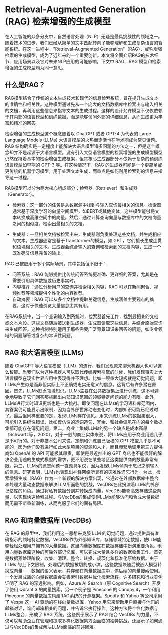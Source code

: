 # Retrieval-Augmented Generation (RAG) 检索增强的生成模型

在人工智能的众多分支中，自然语言处理（NLP）无疑是最具挑战性的领域之一。随着技术的进步，我们已经从简单的文本匹配转向了能够理解和生成复杂语言的智能系统。在这一进程中，"Retrieval-Augmented Generation"（RAG），或称增强检索的生成模型，成为了近年来的一个重要创新。本文将全面介绍RAG的技术细节、应用场景以及它对未来NLP应用的可能影响。下文中 RAG、RAG 模型和检索增强的生成模型均为同一意思。

## 什么是RAG？

RAG模型结合了传统的文本生成技术和现代的信息检索系统，旨在提升生成文本的准确性和相关性。这种模型通过先从一个庞大的文档数据库中检索出与输入相关的文档，再利用这些信息来指导文本的生成过程。这样的设计允许模型不仅仅依赖于其内部的语言模型和训练数据，而是能够访问外部的详细信息，从而生成更为丰富和精准的回答。

检索增强的生成模型这个概念随着以 ChatGPT 或者 GPT-4 为代表的 Large Language Models (LLMs) 大语言模型的火热而逐渐也在学术圈成为常见话题。RAG 结构确实是一定程度上能解决大语言模型诸多问题的方法之一，但是这个概念却并不是起源于大语言模型。没有引入大型语言模型的检索增强的生成模型模型仍然保持着基本的检索增强生成框架，但其核心生成器部分不依赖于复杂的预训练语言模型如早期的 GPT-3 等。在这种情况下，RAG 的生成器可能是一个更简单或更传统的机器学习模型，用于处理文本生成，而重点是如何利用检索到的信息来指导这一过程。

RAG模型可以分为两大核心组成部分：检索器（Retriever）和生成器（Generator）。

- 检索器：这一部分的任务是从数据源中找到与输入查询最相关的信息。检索器通常基于深度学习的向量空间模型，如BERT或其他变体，这些模型能够将文本转换成高维空间中的向量。然后，通过计算查询向量与数据库中的文档向量之间的相似度，检索出最相关的文档。

- 生成器：一旦相关文档被检索出来，生成器则负责处理这些文档，并生成相应的文本。生成器通常是基于Transformer的模型，如 GPT，它们擅长生成连贯和语境相关的文本。生成器会综合输入的查询和检索到的文档内容，生成一个既准确又信息完备的输出。

RAG 已被应用于多个实际场景，其中包括但不限于：

- 问答系统：RAG 能够提供比传统问答系统更准确、更详细的答案，尤其是在需要引用具体数据或历史事实时。
- 内容推荐：通过分析用户的查询并检索相关内容，RAG 可以在新闻聚合、视频推荐等领域提供个性化的内容推荐。
- 自动摘要：RAG 可以从多个文档中提取关键信息，生成涵盖主要观点的摘要，这对于快速浏览大量信息尤其有用。

在RAG系统中，当一个查询输入到系统时，检索器首先工作，找到最相关的文档或文本片段。这些文档随后被送到生成器，生成器读取这些信息，并结合原始查询来生成回答。这种机制特别适用于那些需要广泛背景知识来回答的问题，如专业领域的问题解答或复杂的常识性问题。

## RAG 和大语言模型 (LLMs)

随着 ChatGPT 等大语言模型（LLM）的流行，我们发现原来聊天机器人也可以这么智能。当我们以为这种机器人可以取代传统搜索引擎的时候，我们发现事实上大语言模型在现实世界应用中表现得并不理想。比如一项重大短板就是幻觉问题，即LLMs产生似是而非但实际上不正确或忠实无意义的信息。这背后有许多潜在原因。首先，LLMs缺乏领域知识。LLMs主要在公共数据集上进行训练，这不可避免地导致了它们回答那些超出内部知识范围的领域特定问题的能力有限。此外，LLMs进行实时知识更新也是一大挑战。即使问题在LLMs的学习语料库范围内，其答案仍可能显示出限制，因为当外部世界动态变化时，内部知识可能已经过时了。最后但同样重要的是，发现LLMs存在偏见。用来训练LLMs的数据集很大，可能引入系统性错误，比如模仿性的造词造句、冗余、和社会偏见在内的每个数据集都可能存在偏见问题。第二，商业上集成LLMs的另一个缺点是成本高昂（Schwartz等，2020）。对于一般的商业实体来说，将LLMs应用于商业用途几乎是不可行的。对于非技术公司来说，定制和训练自己版权的 GPT 模型几乎是不可能的，因为他们没有进行如此大型项目的资源和人才，而且频繁地调用第三方提供商如 OpenAI 的 API 可能极其昂贵，即使是最近推出的 GPT 商店也不能很好的解决企业用途的生成式模型的需求，更不用说在某些地区这类提供商的数量非常有限。第三，LLMs的遗忘问题一直颇具争议，因为发现LLMs倾向于忘记之前输入的信息。研究表明，LLMs也表现出神经网络所具有的灾难性遗忘行为。为此，检索增强生成（RAG）作为一个新颖的解决方案出现，它通过在外部数据库中整合和处理大量动态数据来解决LLM所面临的挑战，VecDBs在此扮演着LLMs的外部记忆库的角色。通过将私有数据分割并转换成向量，VecDBs能够高效存储这些向量，以实现快速检索过程。与VecDBs的集成使得LLMs能够访问和合成大量数据而无需不断重新训练，从而克服了它们的固有局限。

## RAG 和向量数据库 (VecDBs)

在 RAG 的原型中，我们利用这一思想来克服 LLM 的幻觉问题，通过提供具有准确指示的领域特定数据。VecDBs作为外部知识库，存储领域特定数据，使LLM能够轻松处理用户拥有的大量数据。这里向量数据库在数据存储中扮演重要角色，利用向量数据库这种的可靠外部记忆库，可以完成大量且多样的数据收集工作。首先是数据预处理阶段，收集、清理、整合、转换、规茨化和标准化原始数据。由于 LLMs 的上下文限制，处理后的数据被切割成小块。这些数据块随后被嵌入模型转换成向量——数据的语义表示，并存储在向量数据库中，供后续的向量搜索使用。一个发展成熟的向量数据库会妥善索引数据并优化检索流程。许多研究和行业实例证明了 RAG 的深远影响。例如，Azure AI Search（原 Cognitive Search）开发了使用 Qdrant 3 的向量搜索。另一个例子是 Pinecone 的 Canopy 4，一个利用 Pinecone 的向量数据库构建RAG系统的开源框架。Spotify 和 Yahoo 等公司采用了 Vespa 这一 AI 驱动的在线向量数据库，Yahoo 用它来帮助用户直接与他们的邮箱对话，询问邮箱相关的问题，并告诉它执行操作。这种方法将个性化数据与LLMs整合，形成了 RAG 系统。这些例子展示了 RAG 结合 VecDBs 的力量，不仅可以帮助企业在管理和提取多样化数据集方面面临的独特挑战，还展示了如何通过与VecDBs的集成解决LLMs面临的前述困难。
